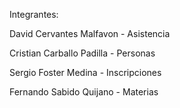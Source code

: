 Integrantes:





David Cervantes Malfavon - Asistencia

Cristian Carballo Padilla - Personas

Sergio Foster Medina - Inscripciones

Fernando Sabido Quijano - Materias
